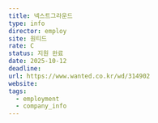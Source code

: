 ```yaml
---
title: 넥스트그라운드
type: info
director: employ
site: 원티드
rate: C
status: 지원 완료
date: 2025-10-12
deadline:
url: https://www.wanted.co.kr/wd/314902
website:
tags:
  - employment
  - company_info
---
```







